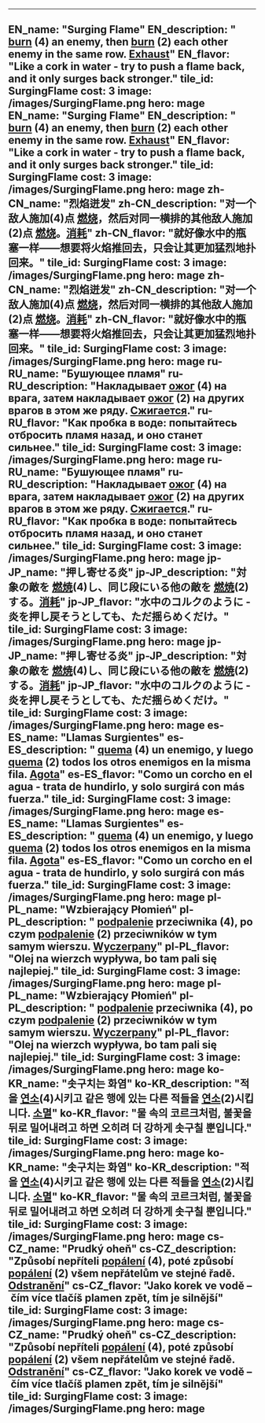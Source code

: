 ---

EN_name: "Surging Flame"
EN_description: " <u>burn</u> (4) an enemy, then  <u>burn</u> (2) each other enemy in the same row. <u>Exhaust</u>"
EN_flavor: "Like a cork in water - try to push a flame back, and it only surges back stronger."
tile_id: SurgingFlame
cost: 3
image: /images/SurgingFlame.png
hero: mage
EN_name: "Surging Flame"
EN_description: " <u>burn</u> (4) an enemy, then  <u>burn</u> (2) each other enemy in the same row. <u>Exhaust</u>"
EN_flavor: "Like a cork in water - try to push a flame back, and it only surges back stronger."
tile_id: SurgingFlame
cost: 3
image: /images/SurgingFlame.png
hero: mage
zh-CN_name: "烈焰迸发"
zh-CN_description: "对一个敌人施加(4)点 <u>燃烧</u>，然后对同一横排的其他敌人施加(2)点 <u>燃烧</u>。<u>消耗</u>"
zh-CN_flavor: "就好像水中的瓶塞一样——想要将火焰推回去，只会让其更加猛烈地扑回来。"
tile_id: SurgingFlame
cost: 3
image: /images/SurgingFlame.png
hero: mage
zh-CN_name: "烈焰迸发"
zh-CN_description: "对一个敌人施加(4)点 <u>燃烧</u>，然后对同一横排的其他敌人施加(2)点 <u>燃烧</u>。<u>消耗</u>"
zh-CN_flavor: "就好像水中的瓶塞一样——想要将火焰推回去，只会让其更加猛烈地扑回来。"
tile_id: SurgingFlame
cost: 3
image: /images/SurgingFlame.png
hero: mage
ru-RU_name: "Бушующее пламя"
ru-RU_description: "Накладывает  <u>ожог</u> (4) на врага, затем накладывает  <u>ожог</u> (2) на других врагов в этом же ряду. <u>Сжигается</u>."
ru-RU_flavor: "Как пробка в воде: попытайтесь отбросить пламя назад, и оно станет сильнее."
tile_id: SurgingFlame
cost: 3
image: /images/SurgingFlame.png
hero: mage
ru-RU_name: "Бушующее пламя"
ru-RU_description: "Накладывает  <u>ожог</u> (4) на врага, затем накладывает  <u>ожог</u> (2) на других врагов в этом же ряду. <u>Сжигается</u>."
ru-RU_flavor: "Как пробка в воде: попытайтесь отбросить пламя назад, и оно станет сильнее."
tile_id: SurgingFlame
cost: 3
image: /images/SurgingFlame.png
hero: mage
jp-JP_name: "押し寄せる炎"
jp-JP_description: "対象の敵を <u>燃焼</u>(4)し、同じ段にいる他の敵を <u>燃焼</u>(2)する。<u>消耗</u>"
jp-JP_flavor: "水中のコルクのように - 炎を押し戻そうとしても、ただ揺らめくだけ。"
tile_id: SurgingFlame
cost: 3
image: /images/SurgingFlame.png
hero: mage
jp-JP_name: "押し寄せる炎"
jp-JP_description: "対象の敵を <u>燃焼</u>(4)し、同じ段にいる他の敵を <u>燃焼</u>(2)する。<u>消耗</u>"
jp-JP_flavor: "水中のコルクのように - 炎を押し戻そうとしても、ただ揺らめくだけ。"
tile_id: SurgingFlame
cost: 3
image: /images/SurgingFlame.png
hero: mage
es-ES_name: "Llamas Surgientes"
es-ES_description: " <u>quema</u> (4) un enemigo, y luego  <u>quema</u> (2) todos los otros enemigos en la misma fila. <u>Agota</u>"
es-ES_flavor: "Como un corcho en el agua - trata de hundirlo, y solo surgirá con más fuerza."
tile_id: SurgingFlame
cost: 3
image: /images/SurgingFlame.png
hero: mage
es-ES_name: "Llamas Surgientes"
es-ES_description: " <u>quema</u> (4) un enemigo, y luego  <u>quema</u> (2) todos los otros enemigos en la misma fila. <u>Agota</u>"
es-ES_flavor: "Como un corcho en el agua - trata de hundirlo, y solo surgirá con más fuerza."
tile_id: SurgingFlame
cost: 3
image: /images/SurgingFlame.png
hero: mage
pl-PL_name: "Wzbierający Płomień"
pl-PL_description: " <u>podpalenie</u> przeciwnika (4), po czym  <u>podpalenie</u> (2) przeciwników w tym samym wierszu. <u>Wyczerpany</u>"
pl-PL_flavor: "Olej na wierzch wypływa, bo tam pali się najlepiej."
tile_id: SurgingFlame
cost: 3
image: /images/SurgingFlame.png
hero: mage
pl-PL_name: "Wzbierający Płomień"
pl-PL_description: " <u>podpalenie</u> przeciwnika (4), po czym  <u>podpalenie</u> (2) przeciwników w tym samym wierszu. <u>Wyczerpany</u>"
pl-PL_flavor: "Olej na wierzch wypływa, bo tam pali się najlepiej."
tile_id: SurgingFlame
cost: 3
image: /images/SurgingFlame.png
hero: mage
ko-KR_name: "솟구치는 화염"
ko-KR_description: "적을  <u>연소</u>(4)시키고 같은 행에 있는 다른 적들을  <u>연소</u>(2)시킵니다. <u>소멸</u>"
ko-KR_flavor: "물 속의 코르크처럼, 불꽃을 뒤로 밀어내려고 하면 오히려 더 강하게 솟구칠 뿐입니다."
tile_id: SurgingFlame
cost: 3
image: /images/SurgingFlame.png
hero: mage
ko-KR_name: "솟구치는 화염"
ko-KR_description: "적을  <u>연소</u>(4)시키고 같은 행에 있는 다른 적들을  <u>연소</u>(2)시킵니다. <u>소멸</u>"
ko-KR_flavor: "물 속의 코르크처럼, 불꽃을 뒤로 밀어내려고 하면 오히려 더 강하게 솟구칠 뿐입니다."
tile_id: SurgingFlame
cost: 3
image: /images/SurgingFlame.png
hero: mage
cs-CZ_name: "Prudký oheň"
cs-CZ_description: "Způsobí nepříteli  <u>popálení</u> (4), poté způsobí  <u>popálení</u> (2) všem nepřátelům ve stejné řadě. <u>Odstranění</u>"
cs-CZ_flavor: "Jako korek ve vodě – čím více tlačíš plamen zpět, tím je silnější"
tile_id: SurgingFlame
cost: 3
image: /images/SurgingFlame.png
hero: mage
cs-CZ_name: "Prudký oheň"
cs-CZ_description: "Způsobí nepříteli  <u>popálení</u> (4), poté způsobí  <u>popálení</u> (2) všem nepřátelům ve stejné řadě. <u>Odstranění</u>"
cs-CZ_flavor: "Jako korek ve vodě – čím více tlačíš plamen zpět, tím je silnější"
tile_id: SurgingFlame
cost: 3
image: /images/SurgingFlame.png
hero: mage
---